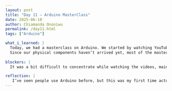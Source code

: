```yaml
---
layout: post
title: "Day 11 – Arduino MasterClass"
date: 2025-06-10
author: Chiamanda Ononiwu
permalink: /day11.html
tags: ["Arduino"]

what_i_learned: |
  Today, we had a masterclass on Arduino. We started by watching YouTube videos that explained what Arduino is, its components, and how to write basic code for it. I learned that we’re using Arduino for our project because it’s one of the most versatile tools for combining electronics with coding. It also supports a wide range of libraries created by people around the world—for components like LEDs, servo motors, and more.
  Since our physical components haven’t arrived yet, most of the masterclass focused on writing code. We worked on a program to turn an LED on and off, and another one that used a potentiometer to control the rotation of a servo motor. Even though we didn’t have the hardware, it was great to learn the coding side of things in preparation for when the components arrive.
  
blockers: |
  It was a bit difficult to concentrate while watching the videos, mainly because we didn’t have the physical components to follow along and actually see the code in action.

reflection: |
   I’ve seen people use Arduino before, but this was my first time actually coding with its IDE. Initially, I thought it would require learning an entirely new programming language. However, I found out that although Arduino has some built-in functions specific to its platform, it primarily uses C and C++. I thought this was really nice because, even though I don’t have the strongest background in C++, I’ve tried it before. Looking at the Arduino code brought back some of the things I had previously learned and helped me reconnect with those concepts.   
---
```

